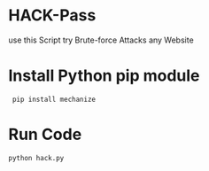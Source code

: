 # HACK-Pass
use this Script try Brute-force Attacks  any Website

 # Install Python pip module

 ```
  pip install mechanize
 ``` 
 
 # Run Code
 
```
python hack.py
```
